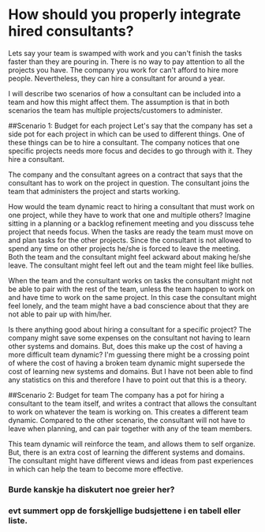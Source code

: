 How should you properly integrate hired consultants?
==========================
Lets say your team is swamped with work and you can't finish the tasks faster than they are pouring in. There is no way to pay attention to all the projects you have. The company you work for can't afford to hire more people. Nevertheless, they can hire a consultant for around a year. 

I will describe two scenarios of how a consultant can be included into a team and how this might affect them. The assumption is that in both scenarios the team has multiple projects/customers to administer.

##Scenario 1: Budget for each project
Let's say that the company has set a side pot for each project in which can be used to different things. One of these things can be to hire a consultant. The company notices that one specific projects needs more focus and decides to go through with it. They hire a consultant. 

The company and the consultant agrees on a contract that says that the consultant has to work on the project in question. The consultant joins the team that administers the project and starts working.  

How would the team dynamic react to hiring a consultant that must work on one project, while they have to work that one and multiple others? Imagine sitting in a planning or a backlog refinement meeting and you disscuss tehe project that needs focus. When the tasks are ready the team must move on and plan tasks for the other projects. Since the consultant is not allowed to spend any time on other projects he/she is forced to leave the meeting. Both the team and the consultant might feel ackward about making he/she leave. The consultant might feel left out and the team might feel like bullies.

When the team and the consultant works on tasks the consultant might not be able to pair with the rest of the team, unless the team happen to work on and have time to work on the same project. In this case the consultant might feel lonely, and the team might have a bad conscience about that they are not able to pair up with him/her.

Is there anything good about hiring a consultant for a specific project? The company might save some expenses on the consultant not having to learn other systems and domains. But, does this make up the cost of having a more difficult team dynamic? I'm guessing there might be a crossing point of where the cost of having a broken team dynamic might supersede the cost of learning new systems and domains. But I have not been able to find any statistics on this and therefore I have to point out that this is a theory.

##Scenario 2: Budget for team
The company has a pot for hiring a consultant to the team itself, and writes a contract that allows the consultant to work on whatever the team is working on. This creates a different team dynamic. Compared to the other scenario, the consultant will not have to leave when planning, and can pair together with any of the team members.

This team dynamic will reinforce the team, and allows them to self organize. But, there is an extra cost of learning the different systems and domains. The consultant might have different views and ideas from past experiences in which can help the team to become more effective.


### Burde kanskje ha diskutert noe greier her?
### evt summert opp de forskjellige budsjettene i en tabell eller liste.
